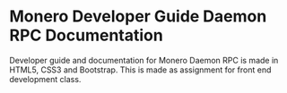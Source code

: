 # Monero Developer Guide Daemon RPC Documentation

Developer guide and documentation for Monero Daemon RPC is made in HTML5, CSS3 and Bootstrap. This is made as assignment for front end development class. 
